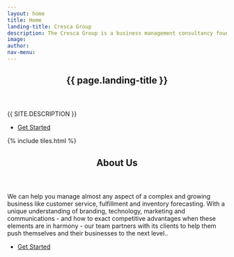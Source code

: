 ```yaml
---
layout: home
title: Home
landing-title: Cresca Group
description: The Cresca Group is a business management consultancy founded in Atlanta in 2010. We create and implement growth strategies for online retailers by crafting a unique and consistent brand image, leveraging social media tools, improving market reach and conversion and developing back-end systems to simplify and streamline processes. 
image: 
author: 
nav-menu: 
---
```


<!-- Banner -->
<section id="banner" class="major">
	<div class="inner">
		<header class="major">
			<h1>{{ page.landing-title }}</h1>
		</header>
		<div class="content">
			<p style="text-transform: uppercase;">{{ site.description }}</p>
			<ul class="actions">
				<li><a href="#one" class="button next scrolly">Get Started</a></li>
			</ul>
		</div>
	</div>
</section>

<!-- Main -->
<div id="main">

<!-- One -->
{% include tiles.html %}

<!-- Two -->
<section id="two">
	<div class="inner">
		<header class="major">
			<h2>About Us</h2>
		</header>
		<p>We can help you manage almost any aspect of a complex and growing business like customer service, fulfillment and inventory forecasting. With a unique understanding of branding, technology, marketing and communications - and how to exact competitive advantages when these elements are in harmony - our team partners with its clients to help them push themselves and their businesses to the next level..</p>
		<ul class="actions">
			<li><a href="landing.html" class="button next">Get Started</a></li>
		</ul>
	</div>
</section>

</div>


